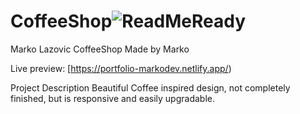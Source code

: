 # CoffeeShop![ReadMeReady](https://user-images.githubusercontent.com/36928069/189139313-6c94a247-a350-481a-800d-27acfe4a70b1.png)



Marko Lazovic CoffeeShop
Made by Marko

Live preview: [https://portfolio-markodev.netlify.app/)

Project Description
Beautiful Coffee inspired design, not completely finished, but is responsive and easily upgradable.

